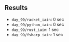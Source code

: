 
## Results

- `day_99/racket_iain`: 0 sec
- `day_99/python_iain`: 0 sec
- `day_99/rust_iain`: 1 sec
- `day_99/fsharp_iain`: 1 sec
